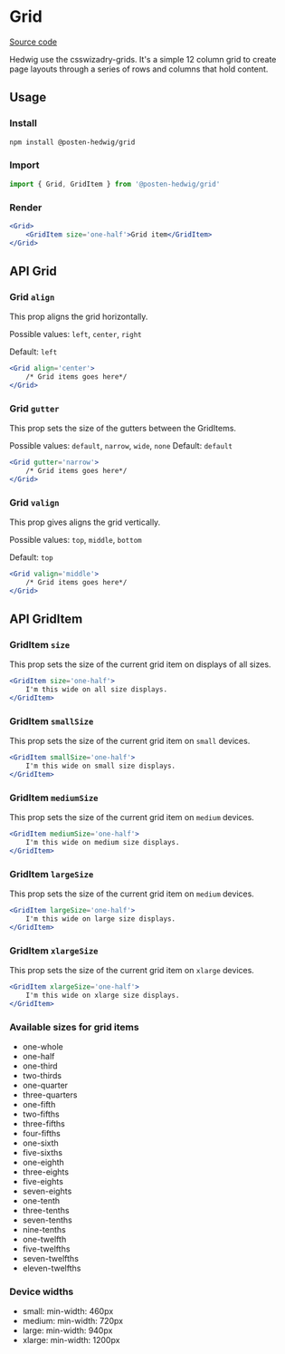 # Grid

[Source code](https://github.com/bring/hedwig-react-components/tree/master/packages/grid)

Hedwig use the csswizadry-grids. It's a simple 12 column grid to create page layouts through a series of rows and columns that hold content.

## Usage

### Install

```sh
npm install @posten-hedwig/grid
```

### Import

```js
import { Grid, GridItem } from '@posten-hedwig/grid'
```

### Render

```jsx
<Grid>
    <GridItem size='one-half'>Grid item</GridItem>
</Grid>
```

## API Grid

### Grid `align`

This prop aligns the grid horizontally.

Possible values: `left`, `center`, `right`

Default: `left`

```jsx
<Grid align='center'>
    /* Grid items goes here*/
</Grid>
```

### Grid `gutter`

This prop sets the size of the gutters between the GridItems.

Possible values: `default`, `narrow`, `wide`, `none` Default: `default`

```jsx
<Grid gutter='narrow'>
    /* Grid items goes here*/
</Grid>
```

### Grid `valign`

This prop gives aligns the grid vertically.

Possible values: `top`, `middle`, `bottom`

Default: `top`

```jsx
<Grid valign='middle'>
    /* Grid items goes here*/
</Grid>
```

## API GridItem

### GridItem `size`

This prop sets the size of the current grid item on displays of all sizes.

```jsx
<GridItem size='one-half'>
    I'm this wide on all size displays.
</GridItem>
```

### GridItem `smallSize`

This prop sets the size of the current grid item on `small` devices.

```jsx
<GridItem smallSize='one-half'>
    I'm this wide on small size displays.
</GridItem>
```

### GridItem `mediumSize`

This prop sets the size of the current grid item on `medium` devices.

```jsx
<GridItem mediumSize='one-half'>
    I'm this wide on medium size displays.
</GridItem>
```

### GridItem `largeSize`

This prop sets the size of the current grid item on `medium` devices.

```jsx
<GridItem largeSize='one-half'>
    I'm this wide on large size displays.
</GridItem>
```

### GridItem `xlargeSize`

This prop sets the size of the current grid item on `xlarge` devices.

```jsx
<GridItem xlargeSize='one-half'>
    I'm this wide on xlarge size displays.
</GridItem>
```

### Available sizes for grid items

- one-whole
- one-half
- one-third
- two-thirds
- one-quarter
- three-quarters
- one-fifth
- two-fifths
- three-fifths
- four-fifths
- one-sixth
- five-sixths
- one-eighth
- three-eights
- five-eights
- seven-eights
- one-tenth
- three-tenths
- seven-tenths
- nine-tenths
- one-twelfth
- five-twelfths
- seven-twelfths
- eleven-twelfths

### Device widths

- small: min-width: 460px
- medium: min-width: 720px
- large: min-width: 940px
- xlarge: min-width: 1200px
